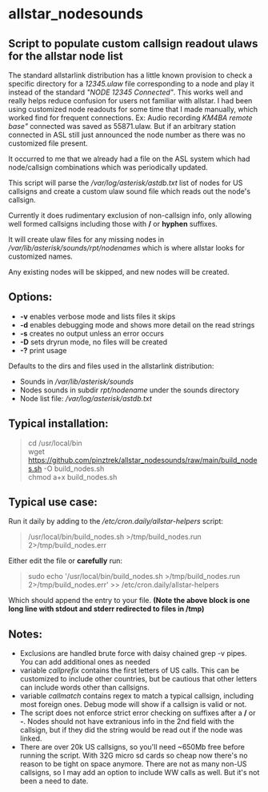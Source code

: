 # allstar_nodesounds
## Script to populate custom callsign readout ulaws for the allstar node list

The standard allstarlink distribution has a little known provision to check a specific directory for a *12345.ulaw* file corresponding to a node and play it instead of the standard *"NODE 12345 Connected"*. This works well and really helps reduce confusion for users not familiar with allstar. I had been using customized node readouts for some time that I made manually, which worked find for frequent connections. Ex: Audio recording *KM4BA remote base"* connected was saved as 55871.ulaw.  But if an arbitrary station connected in ASL still just announced the node number as there was no customized file present. 

It occurred to me that we already had a file on the ASL system which had node/callsign combinations which was periodically updated. 

This script will parse the */var/log/asterisk/astdb.txt* list of nodes for US callsigns and create a custom ulaw sound file which reads out the node's callsign. 

Currently it does rudimentary exclusion of non-callsign info, only allowing well formed callsigns including those with **/** or **hyphen** suffixes.

It will create ulaw files for any missing nodes in */var/lib/asterisk/sounds/rpt/nodenames* which is where allstar looks for customized names. 

Any existing nodes will be skipped, and new nodes will be created. 

## Options:
- **-v** enables verbose mode and lists files it skips
- **-d** enables debugging mode and shows more detail on the read strings
- **-s** creates no output unless an error occurs
- **-D** sets dryrun mode, no files will be created
- **-?** print usage


Defaults to the dirs and files used in the allstarlink distribution:
- Sounds in */var/lib/asterisk/sounds*
- Nodes sounds in subdir *rpt/nodename* under the sounds directory
- Node list file: */var/log/asterisk/astdb.txt*

## Typical installation:
>cd /usr/local/bin<br>
>wget https://github.com/pinztrek/allstar_nodesounds/raw/main/build_nodes.sh -O build_nodes.sh<br>
>chmod a+x build_nodes.sh

## Typical use case:
Run it daily by adding to the */etc/cron.daily/allstar-helpers* script:
> /usr/local/bin/build_nodes.sh >/tmp/build_nodes.run 2>/tmp/build_nodes.err

Either edit the file or **carefully** run:
> sudo echo '/usr/local/bin/build_nodes.sh >/tmp/build_nodes.run 2>/tmp/build_nodes.err' >> /etc/cron.daily/allstar-helpers 

Which should append the entry to your file. **(Note the above block is one long line with stdout and stderr redirected to files in /tmp)**
## Notes:
- Exclusions are handled brute force with daisy chained grep -v pipes. You can add additional ones as needed
- variable *callprefix* contains the first letters of US calls. This can be customized to include other countries, but be cautious that other letters can include words other than callsigns.
- variable *callmatch* contains regex to match a typical callsign, including most foreign ones. Debug mode will show if a callsign is valid or not. 
- The script does not enforce strict error checking on suffixes after a **/** or **-**. Nodes should not have extranious info in the 2nd field with the callsign, but if they did the string would be read out if the node was linked. 
- There are over 20k US callsigns, so you'll need ~650Mb free before running the script. With 32G micro sd cards so cheap now there's no reason to be tight on space anymore. There are not as many non-US callsigns, so I may add an option to include WW calls as well. But it's not been a need to date. 

